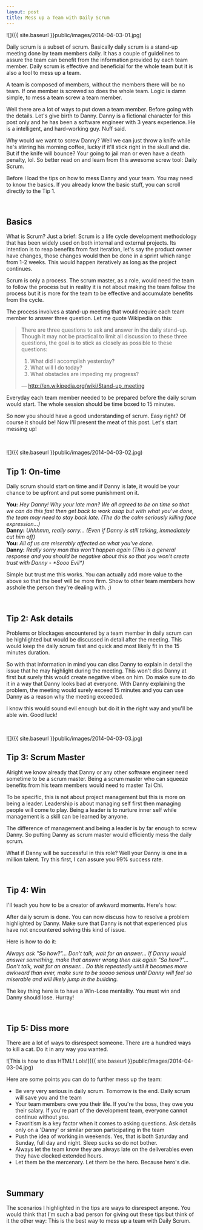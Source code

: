 ```yaml
---
layout: post
title: Mess up a Team with Daily Scrum
---
```


![]({{ site.baseurl }}public/images/2014-04-03-01.jpg)

Daily scrum is a subset of scrum. Basically daily scrum is a stand-up meeting done by team members daily. It has a couple of guidelines to assure the team can benefit from the information provided by each team member. Daily scrum is effective and beneficial for the whole team but it is also a tool to mess up a team.

<!--more-->

A team is composed of members, without the members there will be no team. If one member is screwed so does the whole team. Logic is damn simple, to mess a team screw a team member.

Well there are a lot of ways to put down a team member. Before going with the details. Let's give birth to Danny. Danny is a fictional character for this post only and he has been a software engineer with 3 years experience. He is a intelligent, and hard-working guy. Nuff said.

Why would we want to screw Danny? Well we can just throw a knife while he's stirring his morning coffee, lucky if it'll stick right in the skull and die. But if the knife will bounce? Your going to jail man or even have a death penalty, lol. So better read on and learn from this awesome screw tool: Daily Scrum.

Before I load the tips on how to mess Danny and your team. You may need to know the basics. If you already know the basic stuff, you can scroll directly to the Tip 1.

<br/>

## Basics

What is Scrum? Just a brief: Scrum is a life cycle development methodology that has been widely used on both internal and external projects. Its intention is to reap benefits from fast iteration, let's say the product owner have changes, those changes would then be done in a sprint which range from 1-2 weeks. This would happen iteratively as long as the project continues.

Scrum is only a process. The scrum master, as a role, would need the team to follow the process but in reality it is not about making the team follow the process but it is more for the team to be effective and accumulate benefits from the cycle.

The process involves a stand-up meeting that would require each team member to answer three question. Let me quote Wikipedia on this:

> There are three questions to ask and answer in the daily stand-up. Though it may not be practical to limit all discussion to these three questions, the goal is to stick as closely as possible to these questions:  
> 1. What did I accomplish yesterday?  
> 2. What will I do today?  
> 3. What obstacles are impeding my progress?  
>
> — http://en.wikipedia.org/wiki/Stand-up_meeting

Everyday each team member needed to be prepared before the daily scrum would start. The whole session should be time boxed to 15 minutes.

So now you should have a good understanding of scrum.
Easy right? Of course it should be! Now I'll present the meat of this post. Let's start messing up!

<br/>

![]({{ site.baseurl }}public/images/2014-04-03-02.jpg)

## Tip 1: On-time

Daily scrum should start on time and if Danny is late, it would be your chance to be upfront and put some punishment on it.

__You:__ _Hey Danny! Why your late man? We all agreed to be on time so that we can do this fast then get back to work asap but with what you've done, the team may need to stay back late. (The do the calm seriously killing face expression...)_  
__Danny:__ _Uhhhmm, really sorry... (Even if Danny is still talking, immediately cut him off)_  
__You:__ _All of us are miserably affected on what you've done._  
__Danny:__ _Really sorry man this won't happen again (This is a general response and you should be negative about this so that you won't create trust with Danny - \*Sooo Evil\*)_

Simple but trust me this works. You can actually add more value to the above so that the beef will be more firm. Show to other team members how asshole the person they're dealing with. ;)

<br/>

## Tip 2: Ask details

Problems or blockages encountered by a team member in daily scrum can be highlighted but would be discussed in detail after the meeting. This would keep the daily scrum fast and quick and most likely fit in the 15 minutes duration.

So with that information in mind you can diss Danny to explain in detail the issue that he may highlight during the meeting. This won't diss Danny at first but surely this would create negative vibes on him. Do make sure to do it in a way that Danny looks bad at everyone. With Danny explaining the problem, the meeting would surely exceed 15 minutes and you can use Danny as a reason why the meeting exceeded.

I know this would sound evil enough but do it in the right way and you'll be able win. Good luck!

<br/>

![]({{ site.baseurl }}public/images/2014-04-03-03.jpg)

## Tip 3: Scrum Master

Alright we know already that Danny or any other software engineer need sometime to be a scrum master. Being a scrum master who can squeeze benefits from his team members would need to master Tai Chi.

To be specific, this is not about project management but this is more on being a leader. Leadership is about managing self first then managing people will come to play. Being a leader is to nurture inner self while management is a skill can be learned by anyone.

The difference of management and being a leader is by far enough to screw Danny. So putting Danny as scrum master would efficiently mess the daily scrum.

What if Danny will be successful in this role? Well your Danny is one in a million talent. Try this first, I can assure you 99% success rate.

<br/>

## Tip 4: Win

I'll teach you how to be a creator of awkward moments. Here's how:

After daily scrum is done. You can now discuss how to resolve a problem highlighted by Danny. Make sure that Danny is not that experienced plus have not encountered solving this kind of issue.

Here is how to do it:

_Always ask "So how?"... Don't talk, wait for an answer... If Danny would answer something, make that answer wrong then ask again "So how?"... Don't talk, wait for an answer... Do this repeatedly until it becomes more awkward than ever, make sure to be soooo serious until Danny will feel so miserable and will likely jump in the building._

The key thing here is to have a Win-Lose mentality. You must win and Danny should lose. Hurray!

<br/>

## Tip 5: Diss more

There are a lot of ways to disrespect someone. There are a hundred ways to kill a cat. Do it in any way you wanted.

![This is how to diss HTML! Lols!]({{ site.baseurl }}public/images/2014-04-03-04.jpg)

Here are some points you can do to further mess up the team:

- Be very very serious in daily scrum. Tomorrow is the end. Daily scrum will save you and the team
- Your team members owe you their life. If you're the boss, they owe you their salary. If you're part of the development team, everyone cannot continue without you.
- Favoritism is a key factor when it comes to asking questions. Ask details only on a 'Danny' or similar person participating in the team
- Push the idea of working in weekends. Yes, that is both Saturday and Sunday, full day and night. Sleep sucks so do not bother.
- Always let the team know they are always late on the deliverables even they have clocked extended hours.
- Let them be the mercenary. Let them be the hero. Because hero's die.

<br/>

## Summary

The scenarios I highlighted in the tips are ways to disrespect anyone. You would think that I'm such a bad person for giving out these tips but think of it the other way: This is the best way to mess up a team with Daily Scrum.
